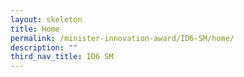 ```yaml
---
layout: skeleton
title: Home
permalink: /minister-innovation-award/ID6-SM/home/
description: ""
third_nav_title: ID6 SM
---
```

